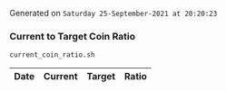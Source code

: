 Generated on `Saturday 25-September-2021 at 20:20:23`

### Current to Target Coin Ratio
`current_coin_ratio.sh`

Date|Current|Target|Ratio
---|---|---|---
